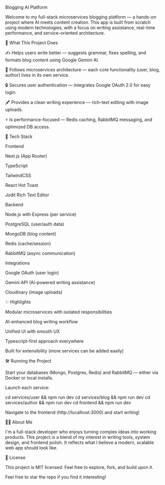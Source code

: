 Blogging AI Platform

Welcome to my full-stack microservices blogging platform — a hands-on project where AI meets content creation. This app is built from scratch using modern technologies, with a focus on writing assistance, real-time performance, and service-oriented architecture.

🚀 What This Project Does

✍️ Helps users write better — suggests grammar, fixes spelling, and formats blog content using Google Gemini AI.

🧱 Follows microservices architecture — each core functionality (user, blog, author) lives in its own service.

🔒 Secures user authentication — integrates Google OAuth 2.0 for easy login.

🖋️ Provides a clean writing experience — rich-text editing with image uploads.

⚡ Is performance-focused — Redis caching, RabbitMQ messaging, and optimized DB access.

🧰 Tech Stack

Frontend

Next.js (App Router)

TypeScript

TailwindCSS

React Hot Toast

Jodit Rich Text Editor

Backend

Node.js with Express (per service)

PostgreSQL (user/auth data)

MongoDB (blog content)

Redis (cache/session)

RabbitMQ (async communication)

Integrations

Google OAuth (user login)

Gemini API (AI-powered writing assistance)

Cloudinary (image uploads)

✨ Highlights

Modular microservices with isolated responsibilities

AI-enhanced blog writing workflow

Unified UI with smooth UX

Typescript-first approach everywhere

Built for extensibility (more services can be added easily)

🛠️ Running the Project

Start your databases (Mongo, Postgres, Redis) and RabbitMQ — either via Docker or local installs.

Launch each service:

cd services/user && npm run dev
cd services/blog && npm run dev
cd services/author && npm run dev
cd frontend && npm run dev

Navigate to the frontend (http://localhost:3000) and start writing!

👨‍💻 About Me

I'm a full-stack developer who enjoys turning complex ideas into working products. This project is a blend of my interest in writing tools, system design, and frontend polish. It reflects what I believe a modern, scalable web app should look like.

🪪 License

This project is MIT licensed. Feel free to explore, fork, and build upon it.

Feel free to star the repo if you find it interesting!

